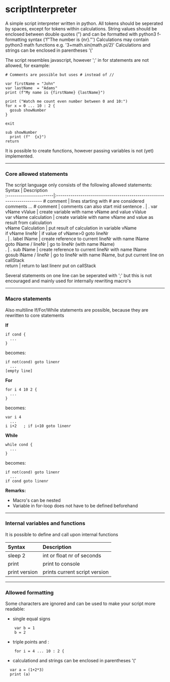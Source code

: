 # scriptInterpreter

A simple script interpreter written in python. All tokens should be seperated by spaces, except for tokens within calculations.
String values should be enclosed between double quotes (") and can be formatted with python3 f-formatting syntax ('f"The number is {nr}."')
Calculations may contain python3 math functions e.g. '3+math.sin(math.pi/2)' Calculations and strings can be enclosed in parentheses '('

The script resembles javascript, however ';' in for statements are not allowed, for example:
~~~
# Comments are possible but uses # instead of //

var firstName = "John"                                
var lastName  = "Adams"                               
print (f"My name is {firstName} {lastName}")          

print ("Watch me count even number between 0 and 10:")  
for x = 0 ... 10 : 2 {                               
  gosub showNumber                                   
}

exit                                                 

sub showNumber                                        
  print (f"  {x}")
return                                         
~~~

It is possible to create functions, however passing variables is not (yet) implemented.

---

### Core allowed statements  
The script language only consists of the following allowed statements:
Syntax                  | Description                                                             
:-----------------------|:-----------------------------------------------------------------------
\# comment               | lines starting with # are considered comments
... # comment           | comments can also start mid sentence
.                       | .
var vName vValue        | create variable with name vName and value vValue                       
var vName calculation   | create variable with name vName and value as result from calculation  
vName Calculation       | put result of calculation in variable vName  
if vName lineNr         | if value of vName>0 goto lineNr  
.                       | .
label lName             | create reference to current lineNr with name lName                     
goto lName / lineNr     | go to lineNr (with name lName)                                         
.                       | .
sub lName               | create reference to current lineNr with name lName  
gosub lName / lineNr    | go to lineNr with name lName, but put current line on callStack  
return                  | return to last linenr put on callStack  
  
Several statements on one line can be seperated with ';' but this is not encouraged and mainly used for internally rewriting macro's

---

### Macro statements  
Also multiline If/For/While statements are possible, because they are rewritten to core statements  

**If**
~~~               
if cond {               
  ...
}
~~~               
becomes:
~~~               
if not(cond) goto linenr
  ...
[empty line]
~~~               

**For**
~~~               
for i 4 10 2 {      
  ...                     
}                       
~~~  
becomes:
~~~               
var i 4
  ...
i i+2   ; if i<10 goto linenr
~~~               

**While**
~~~               
while cond { 
  ...          
}           
~~~               
becomes:
~~~
if not(cond) goto linenr   
  ...
if cond goto linenr  
~~~               

**Remarks:**
- Macro's can be nested
- Variable in for-loop does not have to be defined beforehand

---

### Internal variables and functions
It is possible to define and call upon internal functions

Syntax                  | Description
:-----------------------|:-----------------------------------------------------------------------
sleep 2                 | int or float nr of seconds
print                   | print to console
print version           | prints current script version
---

### Allowed formatting
Some characters are ignored and can be used to make your script more readable:
- single equal signs 
~~~
    var b = 1
    b = 2
~~~
- triple points and : 
~~~
    for i = 4 ... 10 : 2 {        
~~~
 - calculationd and strings can be enclosed in parentheses '('
~~~
  var a = (1+2*3)
  print (a)
~~~
   
